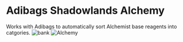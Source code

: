 # Adibags Shadowlands Alchemy
Works with Adibags to automatically sort Alchemist base reagents into catgories.
![bank](https://user-images.githubusercontent.com/1850089/127771688-fb236771-f54f-4c55-849e-641a88e24501.png)
![Alchemy](https://user-images.githubusercontent.com/1850089/127774648-c7ea4a0e-61fe-4e1b-8908-4f6890f05eb0.png)

